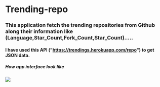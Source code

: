 # Trending-repo 

### This application fetch the trending repositories from Github along their information like (Language,Star_Count,Fork_Count,Star_Count).....

#### I have used this API ("https://trendings.herokuapp.com/repo") to get JSON data.

##### How app interface look like  

![](https://whimsical.com/trending-repo-project-android-R6SigbLrwEYFJ2kno5pUF5)
